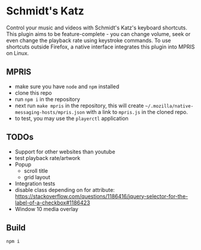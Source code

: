 # Schmidt's Katz

Control your music and videos with Schmidt's Katz's keyboard shortcuts.
This plugin aims to be feature-complete - you can change volume, seek or even change the playback rate using keystroke commands. To use shortcuts outside Firefox, a native interface integrates this plugin into MPRIS on Linux.

## MPRIS

- make sure you have `node` and `npm` installed
- clone this repo
- run `npm i` in the repository
- next run `make mpris` in the repository, this will create `~/.mozilla/native-messaging-hosts/mpris.json` with a link to `mpris.js` in the cloned repo.
- to test, you may use the `playerctl` application

## TODOs

- Support for other websites than youtube
- test playback rate/artwork
- Popup
  - scroll title
  - grid layout
- Integration tests
- disable class depending on for attribute: https://stackoverflow.com/questions/1186416/jquery-selector-for-the-label-of-a-checkbox#1186423
- Window 10 media overlay

## Build

```bash
npm i
```
